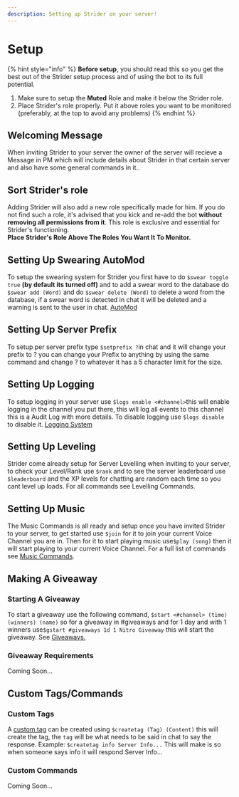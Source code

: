 ```yaml
---
description: Setting up Strider on your server!
---
```


# Setup

{% hint style="info" %}
**Before setup**, you should read this so you get the best out of the Strider setup process and of using the bot to its full potential. 

1. Make sure to setup the **Muted** Role and make it below the Strider role.
2. Place Strider's role properly. Put it above roles you want to be monitored \(preferably, at the top to avoid any problems\)
{% endhint %}

## Welcoming Message

When inviting Strider to your server the owner of the server will recieve a Message in PM which will include details about Strider in that certain server and also have some general commands in it..

## Sort Strider's role

Adding Strider will also add a new role specifically made for him. If you do not find such a role, it's advised that you kick and re-add the bot **without removing all permissions from it**. This role is exclusive and essential for Strider's functioning.  
**Place Strider's Role Above The Roles You Want It To Monitor.**

## **Setting Up Swearing AutoMod**

To setup the swearing system for Strider you first have to do `$swear toggle true` **\(by default its turned off\)** and to add a swear word to the database do `$swear add (Word)` and do `$swear delete (Word)` to delete a word from the database, if a swear word is detected in chat it will be deleted and a warning is sent to the user in chat. [AutoMod](commands-1/bot-settings/automod.md#swearing-system)

## Setting Up Server Prefix

To setup per server prefix type `$setprefix ?`in chat and it will change your prefix to ? you can change your Prefix to anything by using the same command and change ? to whatever it has a 5 character limit for the size.

## Setting Up Logging

To setup logging in your server use `$logs enable <#channel>`this will enable logging in the channel you put there, this will log all events to this channel this is a Audit Log with more details. To disable logging use `$logs disable` to disable it. [Logging System](commands-1/bot-settings/automod.md#logging-system)

## Setting Up Leveling

Strider come already setup for Server Levelling when inviting to your server, to check your Level/Rank use `$rank` and to see the server leaderboard use `$leaderboard`  and the XP levels for chatting are random each time so you cant level up loads. For all commands see Levelling Commands.

## Setting Up Music

The Music Commands is all ready and setup once you have invited Strider to your server, to get started use `$join` for it to join your current Voice Channel you are in. Then for it to start playing music use`$play (song)` then it will start playing to your current Voice Channel. For a full list of commands see [Music Commands](commands-1/music.md).

## Making A Giveaway

### Starting A Giveaway

To start a giveaway use the following command, `$start <#channel> (time) (winners) (name)` so for a giveaway in \#giveaways and for 1 day and with 1 winners use`$gstart #giveaways 1d 1 Nitro Giveaway` this will start the giveaway. See [Giveaways.](commands-1/giveaways.md)

### Giveaway Requirements

Coming Soon... 

## Custom Tags/Commands

### Custom Tags

A [custom tag](commands-1/moderation.md#custom-tags-commands) can be created using `$createtag (Tag) (Content)` this will create the tag, the `tag` will be what needs to be said in chat to say the response. Example: `$createtag info Server Info...` This will make is so when someone says info it will respond Server Info...

### Custom Commands

Coming Soon...

